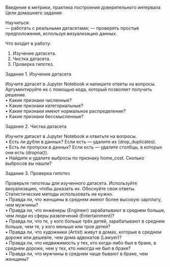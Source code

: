 Введение в метрики, практика построения доверительного интервала
Цели домашнего задания:  

Научиться:  
— работать с реальными датасетами;
— проверять простые предположения, используя визуализацию данных.


Что входит в работу:  
1. Изучение датасета.  
2. Чистка датасета.  
3. Проверка гипотез.  

Задание 1. Изучение датасета

Изучите датасет в Jupyter Notebook и напишите ответы на вопросы. Аргументируйте их с помощью кода, который позволяет получить решение.  
• Какие признаки численные?  
• Какие признаки категориальные?  
• Какие признаки имеют нормальное распределение?  
• Какие признаки бессмысленные?  

Задание 2. Чистка датасета

Изучите датасет в Jupyter Notebook и ответьте на вопросы.  
• Есть ли дубли в данных? Если есть — удалите их (drop_duplicates).  
• Есть ли пропуски в данных? Если есть — удалите столбцы, в которых они есть (dropna()).  
• Найдите и удалите выбросы по признаку home_cost. Сколько выбросов вы нашли?  

Задание 3. Проверка гипотез

Проверьте гипотезы для изученного датасета. Используйте визуализацию, чтобы доказать их. Обоснуйте свои ответы. Статистические методы использовать не нужно.  
• Правда ли, что женщины в среднем имеют более высокую зарплату, чем мужчины?  
• Правда ли, что инженеры (Engineer) зарабатывают в среднем больше, чем люди из сферы развлечений (Entertainment)?  
• Правда ли, что те, у кого больше трёх детей, зарабатывают в среднем больше, чем те, у кого меньше или трое детей?  
• Правда ли, что художники (Artist) живут в домах, которые в среднем дороже или дешевле, чем дома адвокатов (Lawyer)?  
• Правда ли, что недвижимость у тех, кто когда-либо был в браке, в среднем дороже, чем у тех, кто никогда не был в браке?  
• Правда ли, что мужчины в среднем чаще бывают в браке, чем женщины?  
